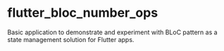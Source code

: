 # flutter_bloc_number_ops

Basic application to demonstrate and experiment with BLoC pattern as a state management solution for Flutter apps.
